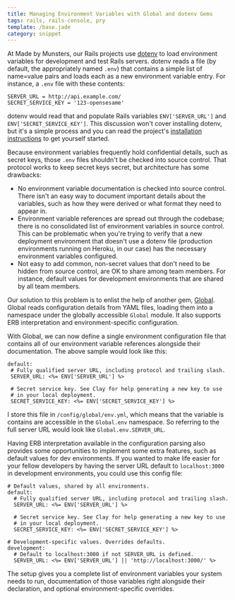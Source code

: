 ```yaml
---
title: Managing Environment Variables with Global and dotenv Gems
tags: rails, rails-console, pry
template: /base.jade
category: snippet
---
```


At Made by Munsters, our Rails projects use [dotenv](https://github.com/bkeepers/dotenv) to load environment variables for development and test Rails servers. dotenv reads a file (by default, the appropriately named `.env`) that contains a simple list of name=value pairs and loads each as a new environment variable entry. For instance, a `.env` file with these contents:

```
SERVER_URL = http://api.example.com/
SECRET_SERVICE_KEY = '123-opensesame'
```

dotenv would read that and populate Rails variables `ENV['SERVER_URL']` and `ENV['SECRET_SERVICE_KEY']`. This discussion won't cover installing dotenv, but it's a simple process and you can read the project's [installation instructions](https://github.com/bkeepers/dotenv#installation) to get yourself started.

Because environment variables frequently hold confidential details, such as secret keys, those `.env` files shouldn't be checked into source control. That protocol works to keep secret keys secret, but architecture has some drawbacks:

* No environment variable documentation is checked into source control. There isn't an easy way to document important details about the variables, such as how they were derived or what format they need to appear in.
* Environment variable references are spread out through the codebase; there is no consolidated list of environment variables in source control. This can be problematic when you're trying to verify that a new deployment environment that doesn't use a dotenv file (production environments running on Heroku, in our case) has the necessary environment variables configured.
* Not easy to add common, non-secret values that don't need to be hidden from source control, are OK to share among team members. For instance, default values for development environments that are shared by all team members.

Our solution to this problem is to enlist the help of another gem, [Global](https://github.com/railsware/global). Global reads configuration details from YAML files, loading them into a namespace under the globally accessible `Global` module. It also supports ERB interpretation and environment-specific configuration.

 With Global, we can now define a single environment configuration file that contains all of our environment variable references alongside their documentation. The above sample would look like this:

 ```
default:
  # Fully qualified server URL, including protocol and trailing slash.
  SERVER_URL: <%= ENV['SERVER_URL'] %>

  # Secret service key. See Clay for help generating a new key to use
  # in your local deployment.
  SECRET_SERVICE_KEY: <%= ENV['SECRET_SERVICE_KEY'] %>
 ```

I store this file in `/config/global/env.yml`, which means that the variable is contains are accessible in the `Global.env` namespace. So referring to the full server URL would look like `Global.env.SERVER_URL`.

Having ERB interpretation available in the configuration parsing also provides some opportunities to implement some extra features, such as default values for dev environments. If you wanted to make life easier for your fellow developers by having the server URL default to `localhost:3000` in development environments, you could use this config file:

```
# Default values, shared by all environments.
default:
  # Fully qualified server URL, including protocol and trailing slash.
  SERVER_URL: <%= ENV['SERVER_URL'] %>

  # Secret service key. See Clay for help generating a new key to use
  # in your local deployment.
  SECRET_SERVICE_KEY: <%= ENV['SECRET_SERVICE_KEY'] %>

# Development-specific values. Overrides defaults.
development:
  # Default to localhost:3000 if not SERVER_URL is defined.
  SERVER_URL: <%= ENV['SERVER_URL'] || 'http://localhost:3000/' %>
```

The setup gives you a complete list of environment variables your system needs to run, documentation of those variables right alongside their declaration, and optional environment-specific overrides.
